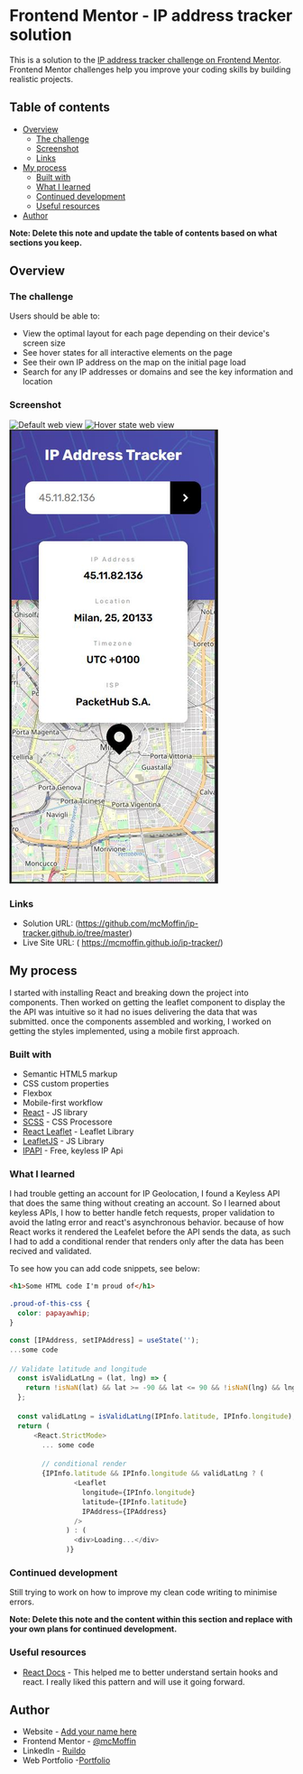 # Frontend Mentor - IP address tracker solution

This is a solution to the [IP address tracker challenge on Frontend Mentor](https://www.frontendmentor.io/challenges/ip-address-tracker-I8-0yYAH0). Frontend Mentor challenges help you improve your coding skills by building realistic projects. 

## Table of contents

- [Overview](#overview)
  - [The challenge](#the-challenge)
  - [Screenshot](#screenshot)
  - [Links](#links)
- [My process](#my-process)
  - [Built with](#built-with)
  - [What I learned](#what-i-learned)
  - [Continued development](#continued-development)
  - [Useful resources](#useful-resources)
- [Author](#author)

**Note: Delete this note and update the table of contents based on what sections you keep.**

## Overview

### The challenge

Users should be able to:

- View the optimal layout for each page depending on their device's screen size
- See hover states for all interactive elements on the page
- See their own IP address on the map on the initial page load
- Search for any IP addresses or domains and see the key information and location

### Screenshot

![Default web view](ScreenShots/Web-view-default.JPG)
![Hover state web view](ScreenShots/Web-hover-&-new-location.JPG)
![Default mobile view](ScreenShots/Mobile-view-default.JPG)

### Links

- Solution URL: (https://github.com/mcMoffin/ip-tracker.github.io/tree/master)
- Live Site URL: (  https://mcmoffin.github.io/ip-tracker/)

## My process
I started with installing React and breaking down the project into components. Then worked on getting the leaflet component to display the the API was intuitive so it had no isues delivering the data that was submitted. once the components assembled and working, I worked on getting the styles implemented, using a mobile first approach. 

### Built with

- Semantic HTML5 markup
- CSS custom properties
- Flexbox
- Mobile-first workflow
- [React](https://reactjs.org/) - JS library
- [SCSS](https://sass-lang.com/) - CSS Processore
- [React Leaflet](https://react-leaflet.js.org/docs/api-map/) - Leaflet Library
- [LeafletJS](https://leafletjs.com/) - JS Library
- [IPAPI](https://ipapi.co/#api) - Free, keyless IP Api

### What I learned

I had trouble getting an account for IP Geolocation, I found a Keyless API that does the same thing without creating an account. So I learned about keyless APIs, I how to better handle fetch requests, proper validation to avoid the latlng error and react's asynchronous behavior. because of how React works it rendered the Leafelet before the API sends the data, as such I had to add a conditional render that renders only after the data has been recived and validated.

To see how you can add code snippets, see below:

```html
<h1>Some HTML code I'm proud of</h1>
```
```css
.proud-of-this-css {
  color: papayawhip;
}
```
```js
const [IPAddress, setIPAddress] = useState('');
...some code

// Validate latitude and longitude
  const isValidLatLng = (lat, lng) => {
    return !isNaN(lat) && lat >= -90 && lat <= 90 && !isNaN(lng) && lng >= -180 && lng <= 180;
  };

  const validLatLng = isValidLatLng(IPInfo.latitude, IPInfo.longitude);
  return (
      <React.StrictMode>
        ... some code

        // conditional render
        {IPInfo.latitude && IPInfo.longitude && validLatLng ? (
                <Leaflet
                  longitude={IPInfo.longitude}
                  latitude={IPInfo.latitude}
                  IPAddress={IPAddress}
                />
              ) : (
                <div>Loading...</div>
              )}
```

### Continued development

Still trying to work on how to improve my clean code writing to minimise errors.

**Note: Delete this note and the content within this section and replace with your own plans for continued development.**

### Useful resources

- [React Docs](https://react.dev/reference/react) - This helped me to better understand sertain hooks and react. I really liked this pattern and will use it going forward.

## Author

- Website - [Add your name here](https://www.your-site.com)
- Frontend Mentor - [@mcMoffin](https://www.frontendmentor.io/profile/mcMoffin)
- LinkedIn - [Ruildo](https://www.linkedin.com/in/ruildo-dcl/)
- Web Portfolio -[Portfolio](https://ruildodcl.ca/)
